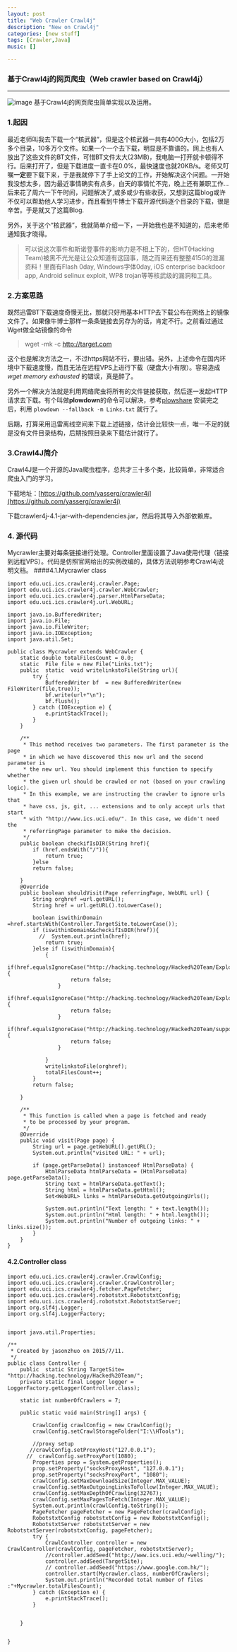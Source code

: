```yaml
---
layout: post
title: "Web Crawler Crawl4j"
description: "New on Crawl4j"
categories: [new stuff]
tags: [Crawler,Java]
music: []

---
```


### 基于Crawl4j的网页爬虫（Web crawler based on Crawl4j）
---
![image](/assets/images/2015-07-12webcrawler.png)
基于Crawl4j的网页爬虫简单实现以及运用。
<!-- more -->
### 1.起因
最近老师叫我去下载一个“核武器”，但是这个核武器一共有400G大小，包括2万多个目录，10多万个文件。如果一个一个去下载，明显是不靠谱的。网上也有人放出了这些文件的BT文件，可惜BT文件太大(23MB)，我电脑一打开就卡顿得不行。后来打开了，但是下载进度一直卡在0.0%，最快速度也就20KB/s。老师又叮嘱**一定**要下载下来，于是我就停下了手上论文的工作，开始解决这个问题。一开始我没想太多，因为最近事情确实有点多，白天的事情忙不完，晚上还有兼职工作... 后来花了周六一下午时间，问题解决了,或多或少有些收获，又想到这篇blog或许不仅可以帮助他人学习进步，而且看到牛博士下载开源代码逐个目录的下载，很是辛苦。于是就又了这篇Blog.

另外，关于这个“核武器”，我就简单介绍一下，一开始我也是不知道的，后来老师通知我才晓得。
>可以说这次事件和斯诺登事件的影响力是不相上下的，但HT(Hacking Team)被黑不光光是让公众知道有这回事，随之而来还有整整415G的泄漏资料！里面有Flash 0day, Windows字体0day, iOS enterprise backdoor app, Android selinux exploit, WP8 trojan等等核武级的漏洞和工具。

### 2.方案思路
既然迅雷BT下载速度奇慢无比，那就只好用基本HTTP去下载公布在网络上的镜像文件了。如果像牛博士那样一条条链接去另存为的话，肯定不行。之前看过通过Wget做全站镜像的命令
> wget -mk -c http://target.com

这个也是解决方法之一，不过https网站不行，要出错。另外，上述命令在国内环境中下载速度慢，而且无法在远程VPS上进行下载（硬盘大小有限）。容易造成 *wget memory exhausted* 的错误，真是醉了。

另外一个解决方法就是利用网络爬虫将所有的文件链接获取，然后逐一发起HTTP请求去下载。有个叫做**plowdown**的命令可以解决，参考[plowshare](https://github.com/mcrapet/plowshare)
安装完之后，利用
```plowdown --fallback -m Links.txt```
就行了。

后期，打算采用迅雷离线空间来下载上述链接，估计会比较快一点，唯一不足的就是没有文件目录结构，后期按照目录来下载估计就行了。

### 3.Crawl4J简介
Crawl4J是一个开源的Java爬虫程序，总共才三十多个类，比较简单，非常适合爬虫入门的学习。

下载地址：[https://github.com/yasserg/crawler4j](https://github.com/yasserg/crawler4j)

下载crawler4j-4.1-jar-with-dependencies.jar，然后将其导入外部依赖库。


### 4. 源代码
Mycrawler主要对每条链接进行处理。Controller里面设置了Java使用代理（链接到远程VPS）。代码是仿照官网给出的实例改编的，具体方法说明参考Crawl4j说明文档。
####4.1.Mycrawler class

``` 
import edu.uci.ics.crawler4j.crawler.Page;
import edu.uci.ics.crawler4j.crawler.WebCrawler;
import edu.uci.ics.crawler4j.parser.HtmlParseData;
import edu.uci.ics.crawler4j.url.WebURL;

import java.io.BufferedWriter;
import java.io.File;
import java.io.FileWriter;
import java.io.IOException;
import java.util.Set;

public class Mycrawler extends WebCrawler {
    static double totalFilesCount = 0.0;
    static  File file = new File("Links.txt");
    public  static  void writelinkstoFile(String url){
        try {
            BufferedWriter bf  = new BufferedWriter(new FileWriter(file,true));
            bf.write(url+"\n");
            bf.flush();
        } catch (IOException e) {
            e.printStackTrace();
        }
    }

    /**
     * This method receives two parameters. The first parameter is the page
     * in which we have discovered this new url and the second parameter is
     * the new url. You should implement this function to specify whether
     * the given url should be crawled or not (based on your crawling logic).
     * In this example, we are instructing the crawler to ignore urls that
     * have css, js, git, ... extensions and to only accept urls that start
     * with "http://www.ics.uci.edu/". In this case, we didn't need the
     * referringPage parameter to make the decision.
     */
    public boolean checkifIsDIR(String href){
        if (href.endsWith("/")){
            return true;
        }else
        return false;

    }
    @Override
    public boolean shouldVisit(Page referringPage, WebURL url) {
        String orghref =url.getURL();
        String href = url.getURL().toLowerCase();

        boolean iswithinDomain  =href.startsWith(Controller.TargetSite.toLowerCase());
        if (iswithinDomain&&checkifIsDIR(href)){
          //  System.out.println(href);
            return true;
        }else if (iswithinDomain){
            {
                if(href.equalsIgnoreCase("http://hacking.technology/Hacked%20Team/Exploit_Delivery_Network_android.tar.gz")){
                    return false;
                }
                if(href.equalsIgnoreCase("http://hacking.technology/Hacked%20Team/Exploit_Delivery_Network_windows.tar.gz")){
                    return false;
                }
                if(href.equalsIgnoreCase("http://hacking.technology/Hacked%20Team/support.hackingteam.com.tar.gz")){
                    return false;
                }

            }
            writelinkstoFile(orghref);
            totalFilesCount++;
        }
        return false;

    }

    /**
     * This function is called when a page is fetched and ready
     * to be processed by your program.
     */
    @Override
    public void visit(Page page) {
        String url = page.getWebURL().getURL();
        System.out.println("visited URL: " + url);

        if (page.getParseData() instanceof HtmlParseData) {
            HtmlParseData htmlParseData = (HtmlParseData) page.getParseData();
            String text = htmlParseData.getText();
            String html = htmlParseData.getHtml();
            Set<WebURL> links = htmlParseData.getOutgoingUrls();

            System.out.println("Text length: " + text.length());
            System.out.println("Html length: " + html.length());
            System.out.println("Number of outgoing links: " + links.size());
        }
    }
}

```

#### 4.2.Controller class
```
import edu.uci.ics.crawler4j.crawler.CrawlConfig;
import edu.uci.ics.crawler4j.crawler.CrawlController;
import edu.uci.ics.crawler4j.fetcher.PageFetcher;
import edu.uci.ics.crawler4j.robotstxt.RobotstxtConfig;
import edu.uci.ics.crawler4j.robotstxt.RobotstxtServer;
import org.slf4j.Logger;
import org.slf4j.LoggerFactory;


import java.util.Properties;

/**
 * Created by jasonzhuo on 2015/7/11.
 */
public class Controller {
    public  static String TargetSite= "http://hacking.technology/Hacked%20Team/";
    private static final Logger logger = LoggerFactory.getLogger(Controller.class);

    static int numberOfCrawlers = 7;

    public static void main(String[] args) {

        CrawlConfig crawlConfig = new CrawlConfig();
        crawlConfig.setCrawlStorageFolder("I:\\HTools");

        //proxy setup
       //crawlConfig.setProxyHost("127.0.0.1");
      //  crawlConfig.setProxyPort(1080);
        Properties prop = System.getProperties();
        prop.setProperty("socksProxyHost", "127.0.0.1");
        prop.setProperty("socksProxyPort", "1080");
        crawlConfig.setMaxDownloadSize(Integer.MAX_VALUE);
        crawlConfig.setMaxOutgoingLinksToFollow(Integer.MAX_VALUE);
        crawlConfig.setMaxDepthOfCrawling(32767);
        crawlConfig.setMaxPagesToFetch(Integer.MAX_VALUE);
        System.out.println(crawlConfig.toString());
        PageFetcher pageFetcher = new PageFetcher(crawlConfig);
        RobotstxtConfig robotstxtConfig = new RobotstxtConfig();
        RobotstxtServer robotstxtServer = new RobotstxtServer(robotstxtConfig, pageFetcher);
        try {
            CrawlController controller = new CrawlController(crawlConfig, pageFetcher, robotstxtServer);
            //controller.addSeed("http://www.ics.uci.edu/~welling/");
            controller.addSeed(TargetSite);
            // controller.addSeed("https://www.google.com.hk/");
            controller.start(Mycrawler.class, numberOfCrawlers);
            System.out.println("Recorded total number of files :"+Mycrawler.totalFilesCount);
        } catch (Exception e) {
            e.printStackTrace();
        }


    }


}
```